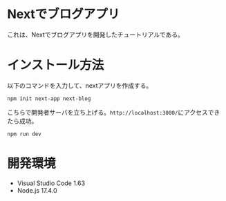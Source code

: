 # Nextでブログアプリ

これは、Nextでブログアプリを開発したチュートリアルである。

# インストール方法

以下のコマンドを入力して、nextアプリを作成する。

```
npm init next-app next-blog
```

こちらで開発者サーバを立ち上げる。`http://localhost:3000/`にアクセスできたら成功。

```
npm run dev
```


# 開発環境

* Visual Studio Code 1.63
* Node.js 17.4.0